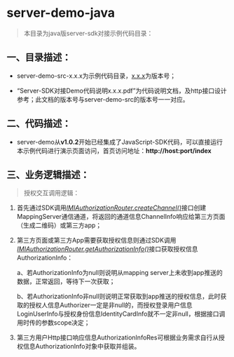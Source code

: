 # server-demo-java

> 本目录为java版server-sdk对接示例代码目录：

## 一、目录描述：

- server-demo-src-x.x.x为示例代码目录，<u>x.x.x</u>为版本号；


- “Server-SDK对接Demo代码说明x.x.x.pdf”为代码说明文档，及http接口设计参考；此文档的版本号与server-demo-src的版本号一一对应。

## 二、代码描述：

- server-demo从**v1.0.2**开始已经集成了JavaScript-SDK代码，可以直接运行本示例代码进行演示页面访问，首页访问地址：**http://host:port/index**

## 三、业务逻辑描述：

> 授权交互调用逻辑：

1. 首先通过SDK调用<u>*IMIAuthorizationRouter.createChannel()*</u>接口创建MappingServer通信通道，将返回的通道信息ChannelInfo响应给第三方页面（生成二维码）或第三方app；

2. 第三方页面或第三方App需要获取授权信息则通过SDK调用<u>*IMIAuthorizationRouter.getAuthorizationInfo()*</u>接口获取授权信息AuthorizationInfo：

   a、若AuthorizationInfo为null则说明从mapping server上未收到app推送的数据，正常返回，等待下一次获取；

   b、若AuthorizationInfo非null则说明正常获取到app推送的授权信息，此时获取的授权人信息Authorizer一定是非null的，而授权登录用户信息LoginUserInfo与授权身份信息IdentityCardInfo就不一定非null，根据接口调用时传的参数scope决定；

3. 第三方用户Http接口响应信息AuthorizationInfoRes可根据业务需求自行从授权信息AuthorizationInfo对象中获取并组装。

